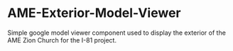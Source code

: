 # AME-Exterior-Model-Viewer

Simple google model viewer component used to display the exterior of the AME Zion Church for the I-81 project.
